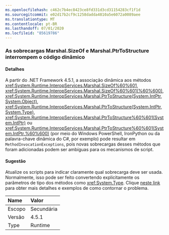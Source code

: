 ```yaml
---
ms.openlocfilehash: c462c7b4ec8423ce8fd331d3cd31154283cf1f1d
ms.sourcegitcommit: e02d17b2cf9c1258dadda4810a5e6072a0089aee
ms.translationtype: MT
ms.contentlocale: pt-BR
ms.lasthandoff: 07/01/2020
ms.locfileid: "85619786"
---
```

### <a name="marshalsizeof-and-marshalptrtostructure-overloads-break-dynamic-code"></a>As sobrecargas Marshal.SizeOf e Marshal.PtrToStructure interrompem o código dinâmico

#### <a name="details"></a>Detalhes

A partir do .NET Framework 4.5.1, a associação dinâmica aos métodos <xref:System.Runtime.InteropServices.Marshal.SizeOf%60%601>, <xref:System.Runtime.InteropServices.Marshal.SizeOf%60%601(%60%600)>, <xref:System.Runtime.InteropServices.Marshal.PtrToStructure(System.IntPtr,System.Object)>, <xref:System.Runtime.InteropServices.Marshal.PtrToStructure(System.IntPtr,System.Type)>, <xref:System.Runtime.InteropServices.Marshal.PtrToStructure%60%601(System.IntPtr)> ou <xref:System.Runtime.InteropServices.Marshal.PtrToStructure%60%601(System.IntPtr,%60%600)> (por meio do Windows PowerShell, IronPython ou da palavra-chave dinâmica do C#, por exemplo) pode resultar em <code>MethodInvocationExceptions</code>, pois novas sobrecargas desses métodos que foram adicionadas podem ser ambíguas para os mecanismos de script.

#### <a name="suggestion"></a>Sugestão

Atualize os scripts para indicar claramente qual sobrecarga deve ser usada. Normalmente, isso pode ser feito convertendo explicitamente os parâmetros de tipo dos métodos como <xref:System.Type>. Clique [neste link](https://support.microsoft.com/kb/2909958/) para obter mais detalhes e exemplos de como contornar o problema.

| Name    | Valor       |
|:--------|:------------|
| Escopo   |Secundária|
|Versão|4.5.1|
|Type|Runtime|
